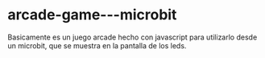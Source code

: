 # arcade-game---microbit
Basicamente es un juego arcade hecho con javascript para utilizarlo desde un microbit, que se muestra en la pantalla de los leds.
